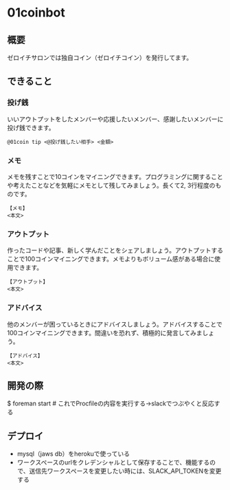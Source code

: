 # 01coinbot

## 概要
ゼロイチサロンでは独自コイン（ゼロイチコイン）を発行してます。

## できること

### 投げ銭
いいアウトプットをしたメンバーや応援したいメンバー、感謝したいメンバーに投げ銭できます。

```
@01coin tip <@投げ銭したい相手> <金額>
```


### メモ
メモを残すことで10コインをマイニングできます。プログラミングに関することや考えたことなどを気軽にメモとして残してみましょう。長くて2, 3行程度のものです。

```
【メモ】
<本文>
```


### アウトプット
作ったコードや記事、新しく学んだことをシェアしましょう。アウトプットすることで100コインマイニングできます。メモよりもボリューム感がある場合に使用できます。

```
【アウトプット】
<本文>
```


### アドバイス
他のメンバーが困っているときにアドバイスしましょう。アドバイスすることで100コインマイニングできます。間違いを恐れず、積極的に発言してみましょう。

```
【アドバイス】
<本文>
```

## 開発の際

$ foreman start   # これでProcfileの内容を実行する→slackでつぶやくと反応する

## デプロイ

- mysql（jaws db）をherokuで使っている
- ワークスペースのurlをクレデンシャルとして保存することで、機能するので、送信先ワークスペースを変更したい時には、SLACK_API_TOKENを変更する


